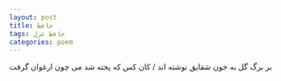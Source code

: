 ```yaml
---
layout: post
title: حافظ
tags: حافظ غزل
categories: poem
---
```


بر برگ گل به خون شقایق نوشته اند / کان کس که پخته شد می چون ارغوان گرفت